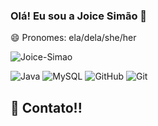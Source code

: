 ### Olá! Eu sou a Joice Simão 👋
😄 Pronomes: ela/dela/she/her

![Joice-Simao](https://github-readme-stats.vercel.app/api?username=Joice-Simao&theme=nightowl&show_icons=true)

![Java](https://img.shields.io/badge/-java-yellow?style=flat-square&logo=java)
![MySQL](https://img.shields.io/badge/-MySQL-5BB8FF?style=flat-square&logo=mysql)
![GitHub](https://img.shields.io/badge/-GitHub-563D7C?style=flat-square&logo=github)
![Git](https://img.shields.io/badge/-Git-black?style=flat-square&logo=git)

 ## 💬 Contato!!
 <!--[![Github Badge](https://img.shields.io/badge/-Github-000?style=flat-square&logo=Github&logoColor=white&link=https://github.com/Joice-Simao)](https://github.com/Joice-Simao)-

